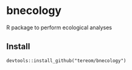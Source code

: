 # bnecology
R package to perform ecological analyses

## Install

```
devtools::install_github("tereom/bnecology")
```


